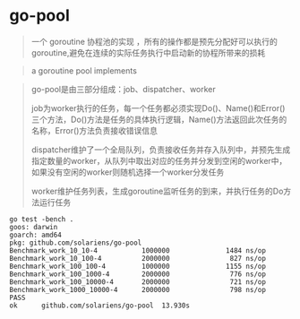 # go-pool

>  一个 goroutine 协程池的实现 ，所有的操作都是预先分配好可以执行的goroutine,避免在连续的实际任务执行中启动新的协程所带来的损耗

>  a goroutine pool implements

> go-pool是由三部分组成：job、dispatcher、worker
>
> job为worker执行的任务，每一个任务都必须实现Do()、Name()和Error()三个方法，Do()方法是任务的具体执行逻辑，Name()方法返回此次任务的名称，Error()方法负责接收错误信息
>
> dispatcher维护了一个全局队列，负责接收任务并存入队列中，并预先生成指定数量的worker，从队列中取出对应的任务并分发到空闲的worker中，如果没有空闲的worker则随机选择一个worker分发任务
>
> worker维护任务列表，生成goroutine监听任务的到来，并执行任务的Do方法运行任务

    go test -bench .
    goos: darwin
    goarch: amd64
    pkg: github.com/solariens/go-pool
    Benchmark_work_10_10-4           1000000              1484 ns/op
    Benchmark_work_10_100-4          2000000               827 ns/op
    Benchmark_work_100_100-4         1000000              1155 ns/op
    Benchmark_work_100_1000-4        2000000               776 ns/op
    Benchmark_work_100_10000-4       2000000               721 ns/op
    Benchmark_work_1000_10000-4      2000000               798 ns/op
    PASS
    ok      github.com/solariens/go-pool  13.930s